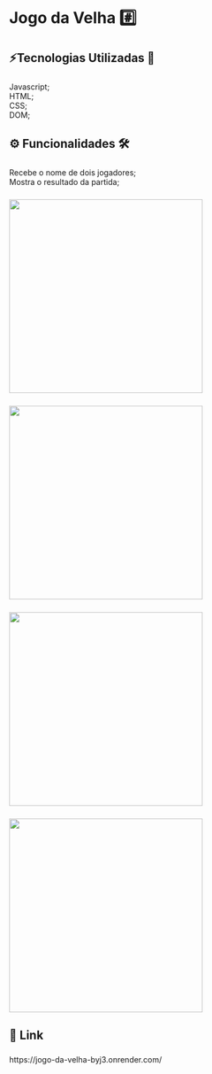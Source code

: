 <h1 align="left">Jogo da Velha #️⃣</h1>

###

<h2 align="left">⚡Tecnologias Utilizadas 💾</h2>

###

<p align="left">Javascript;<br>HTML;<br>CSS;<br>DOM;</p>

###

<h2 align="left">⚙️ Funcionalidades 🛠️</h2>

###

<p align="left">Recebe o nome de dois jogadores;<br>Mostra o resultado da partida;</p>

###

<div align="left">
  <img height="350" src="https://i.imgur.com/CadCIBT.png"  />
</div>

###

###

<div align="left">
  <img height="350" src="https://i.imgur.com/KVw8Hfk.png"  />
</div>

###

###

<div align="left">
  <img height="350" src="https://i.imgur.com/pNEHAyH.png"  />
</div>

###

###

<div align="left">
  <img height="350" src="https://i.imgur.com/HO4wklB.png"  />
</div>

###

<h2 align="left">🚀 Link</h2>

###

<p align="left">https://jogo-da-velha-byj3.onrender.com/</p>

###

